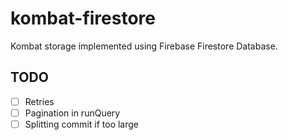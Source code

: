 kombat-firestore
================

Kombat storage implemented using Firebase Firestore Database.


## TODO
- [ ] Retries
- [ ] Pagination in runQuery
- [ ] Splitting commit if too large
